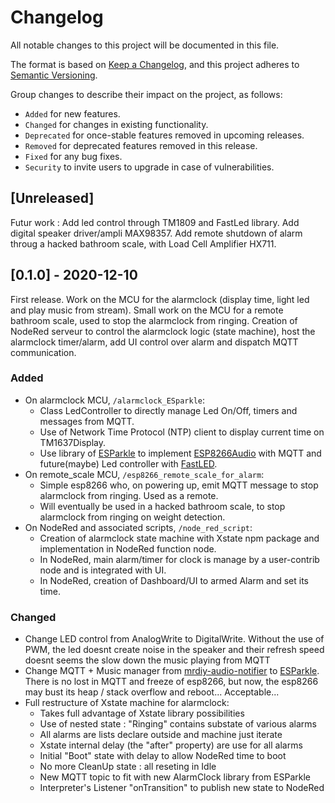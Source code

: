 # Changelog
All notable changes to this project will be documented in this file.

The format is based on [Keep a Changelog](https://keepachangelog.com/en/1.0.0/),
and this project adheres to [Semantic Versioning](https://semver.org/spec/v2.0.0.html).

Group changes to describe their impact on the project, as follows:
- `Added` for new features.
- `Changed` for changes in existing functionality.
- `Deprecated` for once-stable features removed in upcoming releases.
- `Removed` for deprecated features removed in this release.
- `Fixed` for any bug fixes.
- `Security` to invite users to upgrade in case of vulnerabilities.

## [Unreleased]
Futur work : Add led control through TM1809 and FastLed library. Add digital speaker driver/ampli MAX98357. Add remote shutdown of alarm throug a hacked bathroom scale, with Load Cell Amplifier HX711.

## [0.1.0] - 2020-12-10
First release. Work on the MCU for the alarmclock (display time, light led and play music from stream). Small work on the MCU for a remote bathroom scale, used to stop the alarmclock from ringing. Creation of NodeRed serveur to control the alarmclock logic (state machine), host the alarmclock timer/alarm, add UI control over alarm and dispatch MQTT communication.

### Added
- On alarmclock MCU, `/alarmclock_ESparkle`:
    - Class LedController to directly manage Led On/Off, timers and messages from MQTT.
    - Use of Network Time Protocol (NTP) client to display current time on TM1637Display.
    - Use library of [ESParkle](https://github.com/CosmicMac/ESParkle) to implement [ESP8266Audio](https://github.com/earlephilhower/ESP8266Audio) with MQTT and future(maybe) Led controller with [FastLED](https://github.com/FastLED/FastLED).
- On remote_scale MCU, `/esp8266_remote_scale_for_alarm`:
    - Simple esp8266 who, on powering up, emit MQTT message to stop alarmclock from ringing. Used as a remote.
    - Will eventually be used in a hacked bathroom scale, to stop alarmclock from ringing on weight detection.
- On NodeRed and associated scripts, `/node_red_script`:
    - Creation of alarmclock state machine with Xstate npm package and implementation in NodeRed function node.
    - In NodeRed, main alarm/timer for clock is manage by a user-contrib node and is integrated with UI.
    - In NodeRed, creation of Dashboard/UI to armed Alarm and set its time.

### Changed
- Change LED control from AnalogWrite to DigitalWrite. Without the use of PWM, the led doesnt create noise in the speaker and their refresh speed doesnt seems the slow down the music playing from MQTT
- Change MQTT + Music manager from [mrdiy-audio-notifier](https://gitlab.com/MrDIYca/mrdiy-audio-notifier) to [ESParkle](https://github.com/CosmicMac/ESParkle). There is no lost in MQTT and freeze of esp8266, but now, the esp8266 may bust its heap / stack overflow and reboot... Acceptable...
- Full restructure of Xstate machine for alarmclock:
    - Takes full advantage of Xstate library possibilities
    - Use of nested state : "Ringing" contains substate of various alarms
    - All alarms are lists declare outside and machine just iterate
    - Xstate internal delay (the "after" property) are use for all alarms
    - Initial "Boot" state with delay to allow NodeRed time to boot
    - No more CleanUp state : all reseting in Idle
    - New MQTT topic to fit with new AlarmClock library from ESParkle
    - Interpreter's Listener "onTransition" to publish new state to NodeRed